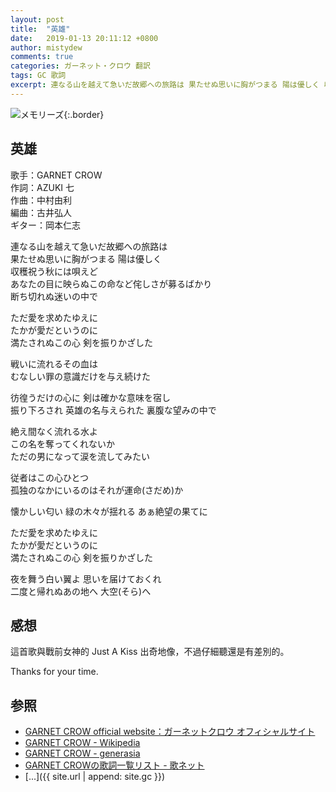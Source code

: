 ```yaml
---
layout: post
title:  "英雄"
date:   2019-01-13 20:11:12 +0800
author: mistydew
comments: true
categories: ガーネット・クロウ 翻訳
tags: GC 歌詞
excerpt: 連なる山を越えて急いだ故郷への旅路は 果たせぬ思いに胸がつまる 陽は優しく 収穫祝う秋には唄えど あなたの目に映らぬこの命など侘しさが募るばかり 断ち切れぬ迷いの中で
---
```

![メモリーズ](https://raw.githubusercontent.com/mistydew/gc2/master/cover/album/AL09_メモリーズ.jpg){:.border}

## 英雄

歌手：GARNET CROW<br>
作詞：AZUKI 七<br>
作曲：中村由利<br>
編曲：古井弘人<br>
ギター：岡本仁志

連なる山を越えて急いだ故郷への旅路は<br>
果たせぬ思いに胸がつまる 陽は優しく<br>
収穫祝う秋には唄えど<br>
あなたの目に映らぬこの命など侘しさが募るばかり<br>
断ち切れぬ迷いの中で

ただ愛を求めたゆえに<br>
たかが愛だというのに<br>
満たされぬこの心 剣を振りかざした

戦いに流れるその血は<br>
むなしい罪の意識だけを与え続けた

彷徨うだけの心に 剣は確かな意味を宿し<br>
振り下ろされ 英雄の名与えられた 裏腹な望みの中で

絶え間なく流れる水よ<br>
この名を奪ってくれないか<br>
ただの男になって涙を流してみたい

従者はこの心ひとつ<br>
孤独のなかにいるのはそれが運命(さだめ)か

懐かしい匂い 緑の木々が揺れる あぁ絶望の果てに

ただ愛を求めたゆえに<br>
たかが愛だというのに<br>
満たされぬこの心 剣を振りかざした

夜を舞う白い翼よ 思いを届けておくれ<br>
二度と帰れぬあの地へ 大空(そら)へ

## 感想

這首歌與戰前女神的 Just A Kiss 出奇地像，不過仔細聽還是有差別的。

Thanks for your time.

## 参照
* [GARNET CROW official website：ガーネットクロウ オフィシャルサイト](http://www.garnetcrow.com)
* [GARNET CROW - Wikipedia](https://ja.wikipedia.org/wiki/GARNET_CROW)
* [GARNET CROW - generasia](https://www.generasia.com/wiki/GARNET_CROW)
* [GARNET CROWの歌詞一覧リスト - 歌ネット](https://www.uta-net.com/artist/344)
* [...]({{ site.url | append: site.gc }})

